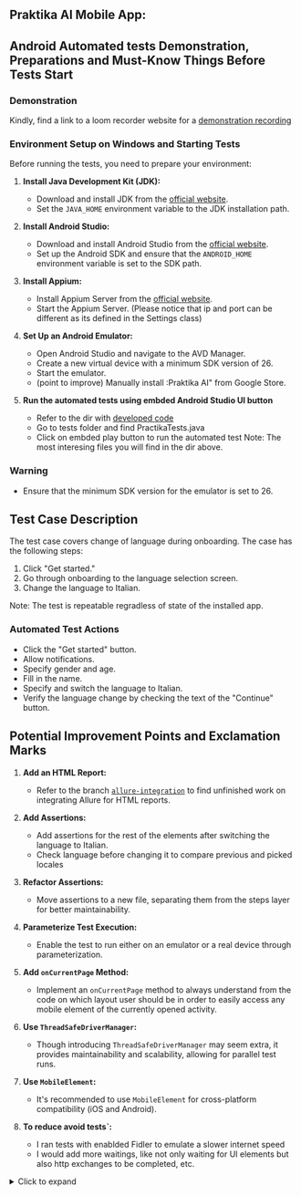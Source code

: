 ## Praktika AI Mobile App: 
## Android Automated tests Demonstration, Preparations and Must-Know Things Before Tests Start

### Demonstration
Kindly, find a link to a loom recorder website for a [demonstration recording](https://www.loom.com/share/f7d82adb437f498db912bd7ca765ab8a)

### Environment Setup on Windows and Starting Tests

Before running the tests, you need to prepare your environment:

1. **Install Java Development Kit (JDK):**
   - Download and install JDK from the [official website](https://www.oracle.com/java/technologies/javase-jdk11-downloads.html).
   - Set the `JAVA_HOME` environment variable to the JDK installation path.

2. **Install Android Studio:**
   - Download and install Android Studio from the [official website](https://developer.android.com/studio).
   - Set up the Android SDK and ensure that the `ANDROID_HOME` environment variable is set to the SDK path.

3. **Install Appium:**
   - Install Appium Server from the [official website](https://appium.io/).
   - Start the Appium Server. (Please notice that ip and port can be different as its defined in the Settings class)

4. **Set Up an Android Emulator:**
   - Open Android Studio and navigate to the AVD Manager.
   - Create a new virtual device with a minimum SDK version of 26.
   - Start the emulator.
   - (point to improve) Manually install :Praktika AI" from Google Store.
     
5. **Run the automated tests using embded Android Studio UI button**
   - Refer to the dir with [developed code](https://github.com/DasIstTomas/Praktika_App/tree/main/app/src/main/java/com/example/praktika_app)
   - Go to tests folder and find PractikaTests.java
   - Click on embded play button to run the automated test
     Note: The most interesing files you will find in the dir above.
   
### Warning

- Ensure that the minimum SDK version for the emulator is set to 26.

## Test Case Description

The test case covers change of language during onboarding. The case has the following steps:

1. Click "Get started."
2. Go through onboarding to the language selection screen.
3. Change the language to Italian.

Note: The test is repeatable regradless of state of the installed app.

### Automated Test Actions

- Click the "Get started" button.
- Allow notifications.
- Specify gender and age.
- Fill in the name.
- Specify and switch the language to Italian.
- Verify the language change by checking the text of the "Continue" button.

## Potential Improvement Points and Exclamation Marks

1. **Add an HTML Report:**
   - Refer to the branch [`allure-integration`](https://github.com/DasIstTomas/Praktika_App/tree/allure-integration) to find unfinished work on integrating Allure for HTML reports.

2. **Add Assertions:**
   - Add assertions for the rest of the elements after switching the language to Italian.
   - Check language before changing it to compare previous and picked locales

3. **Refactor Assertions:**
   - Move assertions to a new file, separating them from the steps layer for better maintainability.

4. **Parameterize Test Execution:**
   - Enable the test to run either on an emulator or a real device through parameterization.

5. **Add `onCurrentPage` Method:**
   - Implement an `onCurrentPage` method to always understand from the code on which layout user should be in order to easily access any mobile element of the currently opened activity.

6. **Use `ThreadSafeDriverManager`:**
   - Though introducing `ThreadSafeDriverManager` may seem extra, it provides maintainability and scalability, allowing for parallel test runs.

7. **Use `MobileElement`:**
   - It's recommended to use `MobileElement` for cross-platform compatibility (iOS and Android).

8. **To reduce avoid tests`:**
   - I ran tests with enablded Fidler to emulate a slower internet speed
   - I would add more waitings, like not only waiting for UI elements but also http exchanges to be completed, etc.
  
<details>
  <summary>Click to expand</summary>
  
  ## Spoiler Content
  
  Here you can add your spoiler content. This can include text, code snippets, images, or any other Markdown content.
  
  ```javascript
  // Example code snippet
  console.log('Hello, world!');

